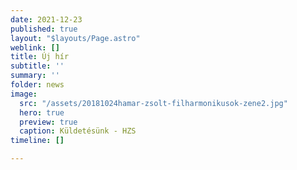 ```yaml
---
date: 2021-12-23
published: true
layout: "$layouts/Page.astro"
weblink: []
title: Új hír
subtitle: ''
summary: ''
folder: news
image:
  src: "/assets/20181024hamar-zsolt-filharmonikusok-zene2.jpg"
  hero: true
  preview: true
  caption: Küldetésünk - HZS
timeline: []

---
```

